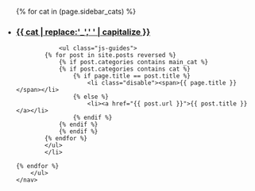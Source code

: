 <aside>
    <nav>
        <ul>
    {% for cat in (page.sidebar_cats) %}
            <li>
                <h3>
                    <a href="#">{{ cat | replace:'_',' ' | capitalize }}</a>
                </h3>
                
                <ul class="js-guides">
            {% for post in site.posts reversed %}
                {% if post.categories contains main_cat %}
                {% if post.categories contains cat %}
                    {% if page.title == post.title %}
                        <li class="disable"><span>{{ page.title }}</span></li>
                    {% else %}
                        <li><a href="{{ post.url }}">{{ post.title }}</a></li>
                    {% endif %}
                {% endif %}
                {% endif %}
            {% endfor %}
            </ul>
            </li>
            
    {% endfor %}
        </ul>
    </nav>
</aside>